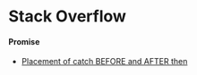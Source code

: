 # Stack Overflow

#### Promise

* [Placement of catch BEFORE and AFTER then](https://stackoverflow.com/questions/42013104/placement-of-catch-before-and-after-then)

